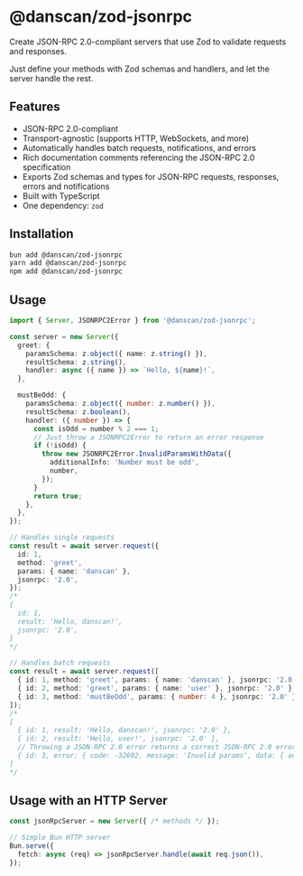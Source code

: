# @danscan/zod-jsonrpc

Create JSON-RPC 2.0-compliant servers that use Zod to validate requests and responses.

Just define your methods with Zod schemas and handlers, and let the server handle the rest.

## Features

- JSON-RPC 2.0-compliant
- Transport-agnostic (supports HTTP, WebSockets, and more)
- Automatically handles batch requests, notifications, and errors
- Rich documentation comments referencing the JSON-RPC 2.0 specification
- Exports Zod schemas and types for JSON-RPC requests, responses, errors and notifications
- Built with TypeScript
- One dependency: `zod`


## Installation

```bash
bun add @danscan/zod-jsonrpc
yarn add @danscan/zod-jsonrpc
npm add @danscan/zod-jsonrpc
```

## Usage

```typescript
import { Server, JSONRPC2Error } from '@danscan/zod-jsonrpc';

const server = new Server({
  greet: {
    paramsSchema: z.object({ name: z.string() }),
    resultSchema: z.string(),
    handler: async ({ name }) => `Hello, ${name}!`,
  },

  mustBeOdd: {
    paramsSchema: z.object({ number: z.number() }),
    resultSchema: z.boolean(),
    handler: ({ number }) => {
      const isOdd = number % 2 === 1;
      // Just throw a JSONRPC2Error to return an error response
      if (!isOdd) {
        throw new JSONRPC2Error.InvalidParamsWithData({
          additionalInfo: 'Number must be odd',
          number,
        });
      }
      return true;
    },
  },
});

// Handles single requests
const result = await server.request({
  id: 1,
  method: 'greet',
  params: { name: 'danscan' },
  jsonrpc: '2.0',
});
/*
{
  id: 1,
  result: 'Hello, danscan!',
  jsonrpc: '2.0',
}
*/

// Handles batch requests
const result = await server.request([
  { id: 1, method: 'greet', params: { name: 'danscan' }, jsonrpc: '2.0' },
  { id: 2, method: 'greet', params: { name: 'user' }, jsonrpc: '2.0' },
  { id: 3, method: 'mustBeOdd', params: { number: 4 }, jsonrpc: '2.0' },
]);
/*
[
  { id: 1, result: 'Hello, danscan!', jsonrpc: '2.0' },
  { id: 2, result: 'Hello, user!', jsonrpc: '2.0' },
  // Throwing a JSON-RPC 2.0 error returns a correct JSON-RPC 2.0 error response
  { id: 3, error: { code: -32602, message: 'Invalid params', data: { additionalInfo: 'Number must be odd', number: 4 } }, jsonrpc: '2.0' },
]
*/
```

## Usage with an HTTP Server

```typescript
const jsonRpcServer = new Server({ /* methods */ });

// Simple Bun HTTP server
Bun.serve({
  fetch: async (req) => jsonRpcServer.handle(await req.json()),
});
```
